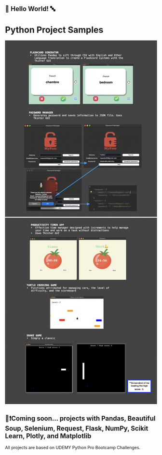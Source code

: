 ## 🏁 Hello World! 🔤
# Python Project Samples

![App Screenshot](https://github.com/noam003/python-project-samples/blob/main/images/pg1.png)
![App Screenshot](https://github.com/noam003/python-project-samples/blob/main/images/pg2.png)

## 🧠❗️Coming soon... projects with Pandas, Beautiful Soup, Selenium, Request, Flask, NumPy, Scikit Learn, Plotly, and Matplotlib

All projects are based on UDEMY Python Pro Bootcamp Challenges. 
